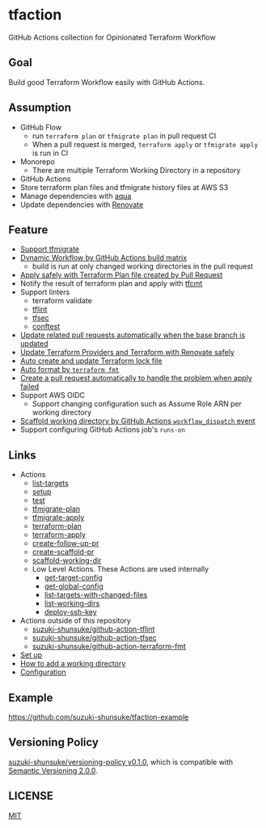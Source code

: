 # tfaction

GitHub Actions collection for Opinionated Terraform Workflow

## Goal

Build good Terraform Workflow easily with GitHub Actions.

## Assumption

* GitHub Flow
  * run `terraform plan` or `tfmigrate plan` in pull request CI
  * When a pull request is merged, `terraform apply` or `tfmigrate apply` is run in CI
* Monorepo
  * There are multiple Terraform Working Directory in a repository
* GitHub Actions
* Store terraform plan files and tfmigrate history files at AWS S3
* Manage dependencies with [aqua](https://aquaproj.github.io/)
* Update dependencies with [Renovate](https://github.com/renovatebot/renovate)

## Feature

* [Support tfmigrate](docs/tfmigrate.md)
* [Dynamic Workflow by GitHub Actions build matrix](docs/build-matrix.md)
  * build is run at only changed working directories in the pull request 
* [Apply safely with Terraform Plan file created by Pull Request](docs/plan-file.md)
* Notify the result of terraform plan and apply with [tfcmt](https://github.com/suzuki-shunsuke/tfcmt)
* Support linters
  * terraform validate
  * [tflint](https://github.com/terraform-linters/tflint)
  * [tfsec](https://github.com/aquasecurity/tfsec)
  * [conftest](docs/conftest.md)
* [Update related pull requests automatically when the base branch is updated](docs/auto-update-related-prs.md)
* [Update Terraform Providers and Terraform with Renovate safely](docs/renovate.md)
* [Auto create and update Terraform lock file](https://github.com/suzuki-shunsuke/github-action-terraform-init)
* [Auto format by `terraform fmt`](https://github.com/suzuki-shunsuke/github-action-terraform-fmt)
* [Create a pull request automatically to handle the problem when apply failed](docs/follow-up-pr.md)
* Support AWS OIDC
  * Support changing configuration such as Assume Role ARN per working directory
* [Scaffold working directory by GitHub Actions `workflow_dispatch` event](docs/scaffold-working-dir.md)
* Support configuring GitHub Actions job's `runs-on`

## Links

* Actions
  * [list-targets](list-targets)
  * [setup](setup)
  * [test](test)
  * [tfmigrate-plan](tfmigrate-plan)
  * [tfmigrate-apply](tfmigrate-apply)
  * [terraform-plan](terraform-plan)
  * [terraform-apply](terraform-apply)
  * [create-follow-up-pr](create-follow-up-pr)
  * [create-scaffold-pr](create-scaffold-pr)
  * [scaffold-working-dir](scaffold-working-dir)
  * Low Level Actions. These Actions are used internally
    * [get-target-config](get-target-config)
    * [get-global-config](get-global-config)
    * [list-targets-with-changed-files](list-targets-with-changed-files)
    * [list-working-dirs](list-working-dirs)
    * [deploy-ssh-key](deploy-ssh-key)
* Actions outside of this repository
  * [suzuki-shunsuke/github-action-tflint](https://github.com/suzuki-shunsuke/github-action-tflint)
  * [suzuki-shunsuke/github-action-tfsec](https://github.com/suzuki-shunsuke/github-action-tfsec)
  * [suzuki-shunsuke/github-action-terraform-fmt](https://github.com/suzuki-shunsuke/github-action-terraform-fmt)
* [Set up](docs/setup.md)
* [How to add a working directory](docs/add-working-directory.md)
* [Configuration](docs/config.md)

## Example

https://github.com/suzuki-shunsuke/tfaction-example

## Versioning Policy

[suzuki-shunsuke/versioning-policy v0.1.0](https://github.com/suzuki-shunsuke/versioning-policy/blob/v0.1.0/POLICY.md), which is compatible with [Semantic Versioning 2.0.0](https://semver.org/).

## LICENSE

[MIT](LICENSE)
